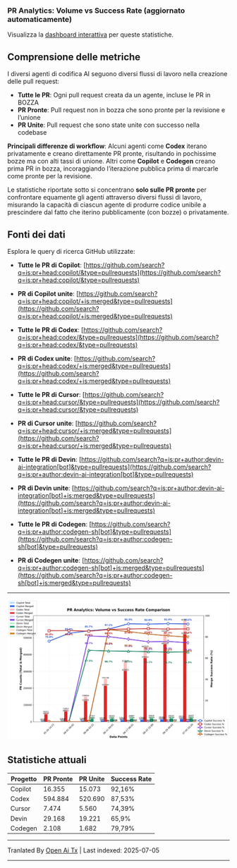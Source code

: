 ### PR Analytics: Volume vs Success Rate (aggiornato automaticamente)

Visualizza la [dashboard interattiva](https://prarena.ai) per queste statistiche.

## Comprensione delle metriche

I diversi agenti di codifica AI seguono diversi flussi di lavoro nella creazione delle pull request:

- **Tutte le PR**: Ogni pull request creata da un agente, incluse le PR in BOZZA
- **PR Pronte**: Pull request non in bozza che sono pronte per la revisione e l’unione
- **PR Unite**: Pull request che sono state unite con successo nella codebase

**Principali differenze di workflow**: Alcuni agenti come **Codex** iterano privatamente e creano direttamente PR pronte, risultando in pochissime bozze ma con alti tassi di unione. Altri come **Copilot** e **Codegen** creano prima PR in bozza, incoraggiando l’iterazione pubblica prima di marcarle come pronte per la revisione.

Le statistiche riportate sotto si concentrano **solo sulle PR pronte** per confrontare equamente gli agenti attraverso diversi flussi di lavoro, misurando la capacità di ciascun agente di produrre codice unibile a prescindere dal fatto che iterino pubblicamente (con bozze) o privatamente.

## Fonti dei dati

Esplora le query di ricerca GitHub utilizzate:



- **Tutte le PR di Copilot**: [https://github.com/search?q=is:pr+head:copilot/&type=pullrequests](https://github.com/search?q=is:pr+head:copilot/&type=pullrequests)
- **PR di Copilot unite**: [https://github.com/search?q=is:pr+head:copilot/+is:merged&type=pullrequests](https://github.com/search?q=is:pr+head:copilot/+is:merged&type=pullrequests)
  

- **Tutte le PR di Codex**: [https://github.com/search?q=is:pr+head:codex/&type=pullrequests](https://github.com/search?q=is:pr+head:codex/&type=pullrequests)
- **PR di Codex unite**: [https://github.com/search?q=is:pr+head:codex/+is:merged&type=pullrequests](https://github.com/search?q=is:pr+head:codex/+is:merged&type=pullrequests)
  

- **Tutte le PR di Cursor**: [https://github.com/search?q=is:pr+head:cursor/&type=pullrequests](https://github.com/search?q=is:pr+head:cursor/&type=pullrequests)
- **PR di Cursor unite**: [https://github.com/search?q=is:pr+head:cursor/+is:merged&type=pullrequests](https://github.com/search?q=is:pr+head:cursor/+is:merged&type=pullrequests)
  

- **Tutte le PR di Devin**: [https://github.com/search?q=is:pr+author:devin-ai-integration[bot]&type=pullrequests](https://github.com/search?q=is:pr+author:devin-ai-integration[bot]&type=pullrequests)
- **PR di Devin unite**: [https://github.com/search?q=is:pr+author:devin-ai-integration[bot]+is:merged&type=pullrequests](https://github.com/search?q=is:pr+author:devin-ai-integration[bot]+is:merged&type=pullrequests)
  

- **Tutte le PR di Codegen**: [https://github.com/search?q=is:pr+author:codegen-sh[bot]&type=pullrequests](https://github.com/search?q=is:pr+author:codegen-sh[bot]&type=pullrequests)
- **PR di Codegen unite**: [https://github.com/search?q=is:pr+author:codegen-sh[bot]+is:merged&type=pullrequests](https://github.com/search?q=is:pr+author:codegen-sh[bot]+is:merged&type=pullrequests)
  

---

![chart](https://raw.githubusercontent.com/aavetis/PRarena/main/docs/chart.png)

## Statistiche attuali

| Progetto | PR Pronte | PR Unite | Success Rate |
| -------- | --------- | -------- | ------------ |
| Copilot | 16.355 | 15.073 | 92,16% |
| Codex | 594.884 | 520.690 | 87,53% |
| Cursor | 7.474 | 5.560 | 74,39% |
| Devin | 29.168 | 19.221 | 65,9% |
| Codegen | 2.108 | 1.682 | 79,79% |


---


Tranlated By [Open Ai Tx](https://github.com/OpenAiTx/OpenAiTx) | Last indexed: 2025-07-05


---